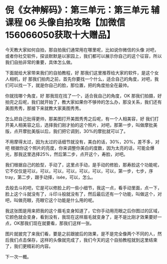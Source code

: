 # 倪《女神解码》：第三单元：第三单元 辅课程 06 头像自拍攻略【加微信156066050获取十大赠品】

今天教大家如何自拍，那自拍我们通常用在哪里呢，比如说你微信的头像 对吧，或者你社交软件，探谈默默是以家园上，我们都可以展示你自己的这个征容，所以我们自拍非常的重要，具体怎么做。

下面就给大家带来我们的自拍教程，好 那我们这里推荐给大家的软件，是这个女人相机，好 那我们拍肉之前，首先你要找一个什么，适合自己的角度，对吧，我们可以找一下，就是你自己的脸，那位置，把的角度拍全在最帅。

你就找哪个角度，好 那我现在找了一个，适合我自己的角度，OK 那我们拍摄，好 拍完之后呢，我们就开始了，教大家如果你不够帅的怎么办，那没关系，我们还有美图秀秀，那接下来就教大家美图秀秀。

怎么把自己批得更帅，那美图打开美图秀秀之后呢，有一个人相美容，好 我们打开美人相美容之后，选择我们刚才拍的这个照片，对吧，那第一步，叫做摩批美版，点开摩批美版以后，我们把它调到，30%的摩批就可以了。

不用摩得太过，因为太过的话细节就没有，美白的话，30%，20%，差不多，对吧 根据你这个照片的亮度，你来调整你美白的度数，因为太亮的话，可能会爆光，那我这里选择25%，然后第二步，点开这个，寿脸，对吧。

我们根据自己的脸型，手动了，这里点手动，是手动的修脸，那寿脸这个功能呢，它不仅仅是可以，可以，可以，可以，可以，可以，可以，第一步，七步，序 tray，第二步，跟手动择，isée，可以，怎么。

去般去斗的吧，它是可以修脸上的一些小细节，我这一点，看手动里面，点一下，脸上这个斗就没有了，斗印斗般就没有了，然后最后还有一个功能，叫做这个，对吧，叫做亮眼，亮眼它这个功能是什么用的呢。

我这张图是用来把我的这个眉毛变身知道了，它你手动用亮眼之后你图过的区域，它颜色就会变身，看到没有，我现在这样眉毛就变身了，是不是比刚才效果要好一点，OK那我们现在就要看，那我们这样一张。

图片就披完了来我们看，要是之前跟披后的效果，是不是完全像两个不同的人，然后我们点击保存，这样的头像就完成了，我们今天的这个自拍教程就到这里结束了，我们更精彩的内容。

下一次一概。
